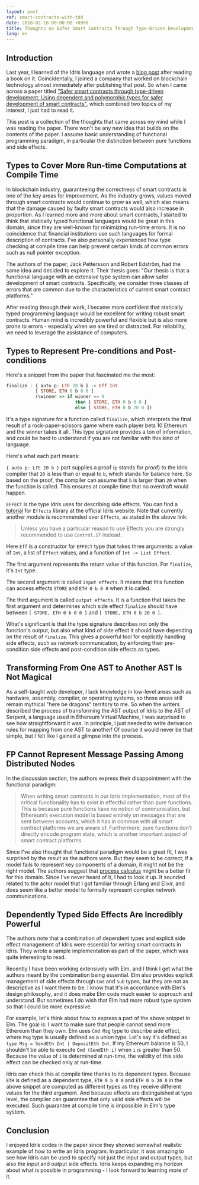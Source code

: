 ```yaml
---
layout: post
ref: smart-contracts-with-tdd
date: 2018-02-18 00:00:00 +0900
title: Thoughts on Safer Smart Contracts Through Type-Driven Development
lang: en
---
```


## Introduction

Last year, I learned of the Idris language and wrote a [blog
post](https://harfangk.github.io/2017/10/24/tdd-with-idris-review.html) after reading a book on it.
Coincidentally, I joined a company that worked on blockchain technology almost immediately after
publishing that post. So when I came across a paper titled ["Safer smart contracts through
type-driven development: Using dependent and polymorphic types for safer development of smart
contracts"](https://publications.lib.chalmers.se/records/fulltext/234939/234939.pdf), which combined two topics of my interest, I just had to read it.

This post is a collection of the thoughts that came across my mind while I was reading the paper.
There won't be any new idea that builds on the contents of the paper. I assume basic understanding
of functional programming paradigm, in particular the distinction between pure functions and side
effects.

## Types to Cover More Run-time Computations at Compile Time

In blockchain industry, guaranteeing the correctness of smart contracts is one of the key areas for
improvement. As the industry grows, values moved through smart contracts would continue to grow as
well, which also means that the damage caused by faulty smart contracts would also increase in
proportion. As I learned more and more about smart contracts, I started to think that statically
typed functional languages would be great in this domain, since they are well-known for minimizing
run-time errors. It is no coincidence that financial institutions use such languages for formal
description of contracts. I've also personally experienced how type checking at compile time can
help prevent certain kinds of common errors such as null pointer exception.

The authors of the paper, Jack Pettersson and Robert Edström, had the same idea and decided to
explore it. Their thesis goes: "Our thesis is that a functional language with an extensive type
system can allow safer development of smart contracts. Specifically, we consider three classes of
errors that are common due to the characteristics of current smart contract platforms."

After reading through their work, I became more confident that statically typed programming language
would be excellent for writing robust smart contracts. Human mind is incredibly powerful and
flexible but is also more prone to errors - especially when we are tired or distracted. For
reliability, we need to leverage the assistance of computers.

## Types to Represent Pre-conditions and Post-conditions

Here's a snippet from the paper that fascinated me the most:

```haskell
finalize : { auto p: LTE 20 b } -> Eff Int 
           [ STORE, ETH 0 b 0 0 ]
           (\winner => if winner == 0 
                          then [ STORE, ETH 0 b 0 0 ] 
                          else [ STORE, ETH 0 b 20 0 ])
```

It's a type signature for a function called `finalize`, which interprets the final result of
a rock-paper-scissors game where each player bets 10 Ethereum and the winner takes it all. This
type signature provides a ton of information, and could be hard to understand if you are not familiar with this kind of language.

Here's what each part means:

`{ auto p: LTE 20 b }` part supplies a proof (`p` stands for proof) to the Idris compiler that `20`
is less than or equal to `b`, which stands for balance here. So based on the proof, the compiler can
assume that `b` is larger than `20` when the function is called. This ensures at compile time that
no overdraft would happen.

`EFFECT` is the type Idris uses for describing side effects. You can find
a [tutorial](http://docs.idris-lang.org/en/latest/effects/) for `Effects` library at the official
Idris website. Note that currently another module is recommended over `Effects`, as stated in the above link: 
> Unless you have a particular reason to use Effects you are strongly recommended to use `Control.ST` instead.

Here `Eff` is a constructor for `EFFECT` type that takes three arguments: a value of `Int`, a list of `Effect` values, and a function of
`Int -> List Effect`. 

The first argument represents the return value of this function. For `finalize`, it's `Int` type. 

The second argument is called `input effects`. It means that this function can access effects `STORE` and `ETH 0 b 0 0` when it is called. 

The third argument is called `output effects`. It is a function that takes the first argument and determines which side effect `finalize` should have between `[ STORE, ETH 0 b 0 0 ]` and `[ STORE, ETH 0 b 20 0 ]`. 

What's significant is that the type signature describes not only the function's output, but
also what kind of side effect it should have depending on the result of `finalize`. This gives a powerful tool for explicitly handling side effects, such as network communication, by enforcing their pre-condition side effects and post-condition side effects as types.

## Transforming From One AST to Another AST Is Not Magical

As a self-taught web developer, I lack knowledge in low-level areas such as hardware, assembly,
compiler, or operating systems, so those areas still remain mythical "here be dragons" territory to
me. So when the writers described the process of transforming the AST output of Idris to the AST of
Serpent, a language used in Ethereum Virtual Machine, I was surprised to see how straightforward it
was. In principle, I just needed to write derivarion rules for mapping from one AST to another! Of
course it would never be that simple, but I felt like I gained a glimpse into the process.

## FP Cannot Represent Message Passing Among Distributed Nodes

In the discussion section, the authors express their disappointment with the functional
paradigm:

> When writing smart contracts in our Idris implementation, most of the critical functionality has
> to exist in effectful rather than pure functions. This is because pure functions have no notion of
> communication, but Ethereum’s execution model is based entirely on messages that are sent between
> accounts, which it has in common with all smart contract platforms we are aware of. Furthermore,
> pure functions don’t directly encode program state, which is another important aspect of smart
> contract platforms.

Since I've also thought that functional paradigm would be a great fit, I was surprised by the result
as the authors were. But they seem to be correct; if a model fails to represent key components of a domain,
it might not be the right model. The authors suggest that [process calculus](https://www.wikiwand.com/en/Process_calculus) might be a better fit for
this domain. Since I've never heard of it, I had to look it up. It sounded related to the actor model that I got familiar through Erlang and Elixir, and does seem like a better model to formally represent complex network communications.

## Dependently Typed Side Effects Are Incredibly Powerful

The authors note that a combination of dependent types and explicit side effect management of Idris
were essential for writing smart contracts in Idris. They wrote a sample implementation as part of
the paper, which was quite interesting to read.

Recently I have been working extensively with Elm, and I think I get what the authors meant by the combination being essential. Elm
also provides explicit management of side effects through `Cmd` and `Sub` types, but they are not as
descriptive as I want them to be. I know that it's in accordance with Elm's design philosophy, and
it does make Elm code much easier to approach and understand. But sometimes I do wish
that Elm had more robust type system so that I could be more expressive.

For example, let's think about how to express a part of the above snippet in Elm. The goal is: I want
to make sure that people cannot send more Ethereum than they own. Elm uses `Cmd Msg` type to
describe side effect, where `Msg` type is usually defined as a union type. Let's say it's defined as
`type Msg = SendEth Int | DepositEth Int`. If my Ethereum balance is 50, I shouldn't be able to
execute `Cmd (SendEth i)` when `i` is greater than 50. Because the value of `i` is determined at
run-time, the validity of this side effect can be checked only at run-time.

Idris can check this at compile time thanks to its dependent types. Because `ETH` is
defined as a dependent type, `ETH 0 b 0 0` and `ETH 0 b 20 0` in the above snippet are computed
as different types as they receive different values for the third argument. And because
effects are distinguished at type level, the compiler can guarantee that only valid side effects will be
executed. Such guarantee at compile time is impossible in Elm's type system.

## Conclusion

I enjoyed Idris codes in the paper since they showed somewhat realistic example of how to write an Idris program. In particular, it was amazing to see how Idris can be used to specify not just the input and output types, but also the input and output side effects. Idris keeps expanding my horizon about what is possible in programming - I look forward to learning more of it.
